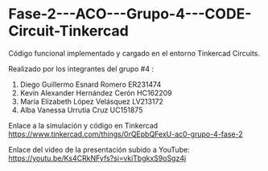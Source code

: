 # Fase-2---ACO---Grupo-4---CODE-Circuit-Tinkercad
Código funcional implementado y cargado en el entorno Tinkercad Circuits.

Realizado por los integrantes del grupo #4 : 
1. Diego Guillermo Esnard Romero ER231474
2. Kevin Alexander Hernández Cerón HC162209
3. María Elizabeth López Velásquez LV213172 
4. Alba Vanessa Urrutia Cruz UC151875

Enlace a la simulación y código en Tinkercad
https://www.tinkercad.com/things/0rQEpbQFexU-ac0-grupo-4-fase-2   

Enlace del video de la presentación subido a YouTube: https://youtu.be/Ks4CRkNFyfs?si=vkiTbgkxS9oSgz4j

